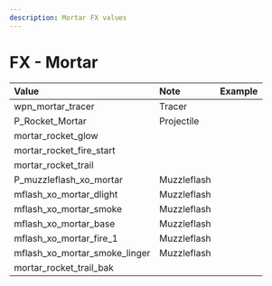 ```yaml
---
description: Mortar FX values
---
```


# FX - Mortar

| Value | Note | Example |
| :--- | :--- | :--- |
| wpn\_mortar\_tracer | Tracer |  |
| P\_Rocket\_Mortar | Projectile |  |
| mortar\_rocket\_glow |  |  |
| mortar\_rocket\_fire\_start |  |  |
| mortar\_rocket\_trail |  |  |
| P\_muzzleflash\_xo\_mortar | Muzzleflash |  |
| mflash\_xo\_mortar\_dlight | Muzzleflash |  |
| mflash\_xo\_mortar\_smoke | Muzzleflash |  |
| mflash\_xo\_mortar\_base | Muzzleflash |  |
| mflash\_xo\_mortar\_fire\_1 | Muzzleflash |  |
| mflash\_xo\_mortar\_smoke\_linger | Muzzleflash |  |
| mortar\_rocket\_trail\_bak |  |  |

